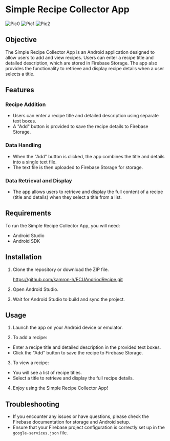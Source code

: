 # Simple Recipe Collector App

![Pic0](https://imagedelivery.net/5IPp1ww3GQHMKaYL6DWf-g/b91cbf59-a2a3-4d61-2bcf-ae0e7edcba00/computer)
![Pic1](https://imagedelivery.net/5IPp1ww3GQHMKaYL6DWf-g/a942689a-5c42-49f1-9364-149442078600/computer)
![Pic2](https://imagedelivery.net/5IPp1ww3GQHMKaYL6DWf-g/376e3810-9c4f-4e8b-cbd7-f03894aac200/computer)

## Objective

The Simple Recipe Collector App is an Android application designed to allow users to add and view recipes. Users can enter a recipe title and detailed description, which are stored in Firebase Storage. The app also provides the functionality to retrieve and display recipe details when a user selects a title.

## Features

### Recipe Addition
- Users can enter a recipe title and detailed description using separate text boxes.
- A "Add" button is provided to save the recipe details to Firebase Storage.

### Data Handling
- When the "Add" button is clicked, the app combines the title and details into a single text file.
- The text file is then uploaded to Firebase Storage for storage.

### Data Retrieval and Display
- The app allows users to retrieve and display the full content of a recipe (title and details) when they select a title from a list.

## Requirements

To run the Simple Recipe Collector App, you will need:

- Android Studio
- Android SDK

## Installation

1. Clone the repository or download the ZIP file.

   https://github.com/kamron-h/ECUAndriodRecipe.git

3. Open Android Studio.

4. Wait for Android Studio to build and sync the project.

## Usage

1. Launch the app on your Android device or emulator.

2. To add a recipe:
- Enter a recipe title and detailed description in the provided text boxes.
- Click the "Add" button to save the recipe to Firebase Storage.

3. To view a recipe:
- You will see a list of recipe titles.
- Select a title to retrieve and display the full recipe details.

4. Enjoy using the Simple Recipe Collector App!

## Troubleshooting

- If you encounter any issues or have questions, please check the Firebase documentation for storage and Android setup.
- Ensure that your Firebase project configuration is correctly set up in the `google-services.json` file.

